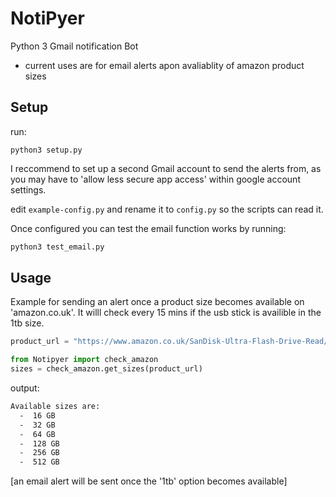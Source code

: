 # NotiPyer
Python 3 Gmail notification Bot 
  - current uses are for email alerts apon avaliablity of amazon product sizes
  
## Setup
run:
```
python3 setup.py
```

I reccommend to set up a second Gmail account to send the alerts from, as you may have to 'allow less secure app access' within google account settings.  

edit `example-config.py` and rename it to `config.py` so the scripts can read it.

Once configured you can test the email function works by running:
```bash
python3 test_email.py
```

## Usage
Example for sending an alert once a product size becomes available on 'amazon.co.uk'.
It willl check every 15 mins if the usb stick is availible in the 1tb size.

```py
product_url = "https://www.amazon.co.uk/SanDisk-Ultra-Flash-Drive-Read/dp/B083ZS4HYD/ref=psdc_430554031_t1_B07NS1Y9K3?th=1"

from Notipyer import check_amazon
sizes = check_amazon.get_sizes(product_url)
```
output:
```bash
Available sizes are:
  -  16 GB
  -  32 GB
  -  64 GB
  -  128 GB
  -  256 GB
  -  512 GB
  ```
[an email alert will be sent once the '1tb' option becomes available]
